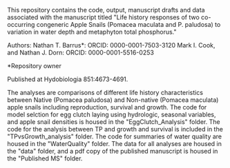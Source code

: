 This repository contains the code, output, manuscript drafts and data associated with the manuscript titled "Life history responses of two co-occurring congeneric Apple Snails (Pomacea maculata and P. paludosa) to variation in water depth and metaphyton total phosphorus."

Authors: Nathan T. Barrus*: ORCID: 0000-0001-7503-3120 Mark I. Cook, and Nathan J. Dorn: ORCID: 0000-0001-5516-0253

*Repository owner

Published at Hydobiologia 851:4673-4691.

The analyses are comparisons of different life history characteristics between Native (Pomacea paludosa) and Non-native (Pomacea maculata) apple snails including reproduction, survival and growth. The code for model selction for egg clutch laying using hydrologic, seasonal variables, and apple snail densities is housed in the "EggClutch_Analysis" folder.  The code for the analysis between TP and growth and survival is included in the "TPvsGrowth_analysis" folder. The code for summaries of water quality are housed in the "WaterQuality" folder. The data for all analyses are housed in the "data" folder, and a pdf copy of the published manuscript is housed in the "Published MS" folder.
